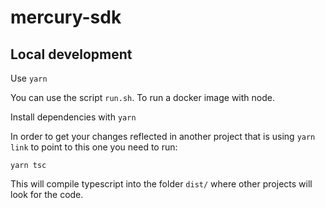 # mercury-sdk

## Local development
Use `yarn`

You can use the script `run.sh`. To run a docker image with node. 

Install dependencies with `yarn`

In order to get your changes reflected in another project that is using `yarn link` to point to this one you need to run:
```
yarn tsc
```
This will compile typescript into the folder `dist/` where other projects will look for the code.